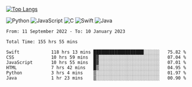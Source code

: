 
<!-- ![ezcv logo](https://raw.githubusercontent.com/adammgerber/images/main/Welcome.png) -->

[![Top Langs](https://github-readme-stats.vercel.app/api/top-langs/?username=adammgerber&layout=compact)](https://github.com/anuraghazra/github-readme-stats)

![Python](https://img.shields.io/badge/python-3670A0?style=for-the-badge&logo=python&logoColor=ffdd54)
![JavaScript](https://img.shields.io/badge/javascript-%23323330.svg?style=for-the-badge&logo=javascript&logoColor=%23F7DF1E)
![C](https://img.shields.io/badge/c-%2300599C.svg?style=for-the-badge&logo=c&logoColor=white)
![Swift](https://img.shields.io/badge/swift-F54A2A?style=for-the-badge&logo=swift&logoColor=white)
![Java](https://img.shields.io/badge/java-%23ED8B00.svg?style=for-the-badge&logo=java&logoColor=white)


<!--📊 &nbsp;**Time spent coding**-->

<!--START_SECTION:waka-->

```text
From: 11 September 2022 - To: 10 January 2023

Total Time: 155 hrs 55 mins

Swift            118 hrs 13 mins ███████████████████░░░░░░   75.82 %
CSS              10 hrs 59 mins  █▓░░░░░░░░░░░░░░░░░░░░░░░   07.04 %
JavaScript       10 hrs 55 mins  █▓░░░░░░░░░░░░░░░░░░░░░░░   07.01 %
HTML             7 hrs 42 mins   █▒░░░░░░░░░░░░░░░░░░░░░░░   04.95 %
Python           3 hrs 4 mins    ▒░░░░░░░░░░░░░░░░░░░░░░░░   01.97 %
Java             1 hr 23 mins    ▒░░░░░░░░░░░░░░░░░░░░░░░░   00.90 %
```

<!--END_SECTION:waka-->

